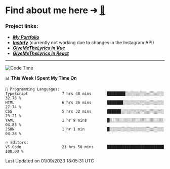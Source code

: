 # Find about me here ➜ [🧑](https://pauabella.dev)

### Project links:
- ***[My Portfolio](https://pauabella.dev)***
- ***[Instafy](https://instafy.me)*** (currently not working due to changes in the Instagram API)
- ***[GiveMeTheLyrics in Vue](https://lyrics.pauabella.dev)***
- ***[GiveMeTheLyrics in React](https://pauabella.dev/GiveMeTheLyrics)***

---
<!--START_SECTION:waka-->
![Code Time](http://img.shields.io/badge/Code%20Time-2%2C409%20hrs%202%20mins-blue)

📊 **This Week I Spent My Time On** 

```text
💬 Programming Languages: 
TypeScript               7 hrs 48 mins       ████████░░░░░░░░░░░░░░░░░   32.78 % 
HTML                     6 hrs 36 mins       ███████░░░░░░░░░░░░░░░░░░   27.74 % 
CSS                      5 hrs 32 mins       ██████░░░░░░░░░░░░░░░░░░░   23.21 % 
YAML                     1 hr 9 mins         █░░░░░░░░░░░░░░░░░░░░░░░░   04.83 % 
JSON                     1 hr 1 min          █░░░░░░░░░░░░░░░░░░░░░░░░   04.28 % 

🔥 Editors: 
VS Code                  23 hrs 50 mins      █████████████████████████   100.00 % 
```


 Last Updated on 01/09/2023 18:05:31 UTC
<!--END_SECTION:waka-->
